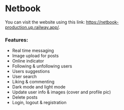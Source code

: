 # Netbook
You can visit the website using this link: https://netbook-production.up.railway.app/.
### Features:
- Real time messaging
- Image upload for posts
- Online indicator
- Following & unfollowing users
- Users suggestions
- User search
- Liking & commenting
- Dark mode and light mode
- Update user info & images (cover and profile pic)
- Delete posts
- Login, logout & registration
